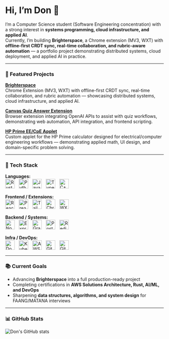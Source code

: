 # Hi, I’m Don 👋  

I’m a Computer Science student (Software Engineering concentration) with a strong interest in **systems programming, cloud infrastructure, and applied AI**.  
Currently, I’m building **Brighterspace**, a Chrome extension (MV3, WXT) with **offline-first CRDT sync, real-time collaboration, and rubric-aware automation** — a portfolio project demonstrating distributed systems, cloud deployment, and applied AI in practice.  

---

### 🚀 Featured Projects

**[Brighterspace](https://github.com/ReavesX/Brighterspace)**  
Chrome Extension (MV3, WXT) with offline-first CRDT sync, real-time collaboration, and rubric automation — showcasing distributed systems, cloud infrastructure, and applied AI.  

**[Canvas Quiz Answer Extension](https://github.com/ReavesX/Canvas-Quiz-OpenAI-Answerer)**  
Browser extension integrating OpenAI APIs to assist with quiz workflows, demonstrating web automation, API integration, and frontend scripting.  

**[HP Prime EE/CpE Applet](https://github.com/ReavesX/HpPrime-EE-CpE-Applet)**  
Custom applet for the HP Prime calculator designed for electrical/computer engineering workflows — demonstrating applied math, UI design, and domain-specific problem solving.  

---

### 🧰 Tech Stack

**Languages:**  
<img align="left" alt="Rust" width="30px" style="padding-right:10px;" src="https://cdn.jsdelivr.net/gh/devicons/devicon/icons/rust/rust-plain.svg" />
<img align="left" alt="Python" width="30px" style="padding-right:10px;" src="https://cdn.jsdelivr.net/gh/devicons/devicon/icons/python/python-plain.svg" />
<img align="left" alt="JavaScript" width="30px" style="padding-right:10px;" src="https://cdn.jsdelivr.net/gh/devicons/devicon/icons/javascript/javascript-plain.svg" />
<img align="left" alt="TypeScript" width="30px" style="padding-right:10px;" src="https://cdn.jsdelivr.net/gh/devicons/devicon/icons/typescript/typescript-plain.svg" />
<img align="left" alt="C++" width="30px" style="padding-right:10px;" src="https://cdn.jsdelivr.net/gh/devicons/devicon/icons/c/c-line.svg" />
<br /><br />

**Frontend / Extensions:**  
<img align="left" alt="React" width="30px" style="padding-right:10px;" src="https://cdn.jsdelivr.net/gh/devicons/devicon/icons/react/react-original.svg" />
<img align="left" alt="Preact" width="30px" style="padding-right:10px;" src="https://cdn.jsdelivr.net/gh/devicons/devicon/icons/preact/preact-original.svg" />
<img align="left" alt="Tailwind CSS" width="30px" style="padding-right:10px;" src="https://cdn.jsdelivr.net/gh/devicons/devicon/icons/tailwindcss/tailwindcss-plain.svg" />
<img align="left" alt="Chrome Extensions" width="30px" style="padding-right:10px;" src="https://cdn.jsdelivr.net/gh/devicons/devicon/icons/googlechrome/googlechrome-original.svg" />
<img align="left" alt="WXT" width="30px" style="padding-right:10px;" src="https://cdn.jsdelivr.net/gh/devicons/devicon/icons/javascript/javascript-original.svg" />
<br /><br />

**Backend / Systems:**  
<img align="left" alt="Node.js" width="30px" style="padding-right:10px;" src="https://cdn.jsdelivr.net/gh/devicons/devicon/icons/nodejs/nodejs-original.svg" />
<img align="left" alt="Express" width="30px" style="padding-right:10px;" src="https://cdn.jsdelivr.net/gh/devicons/devicon/icons/express/express-original.svg" />
<img align="left" alt="GraphQL" width="30px" style="padding-right:10px;" src="https://cdn.jsdelivr.net/gh/devicons/devicon/icons/graphql/graphql-plain.svg" />
<img align="left" alt="PostgreSQL" width="30px" style="padding-right:10px;" src="https://cdn.jsdelivr.net/gh/devicons/devicon/icons/postgresql/postgresql-plain.svg" />
<img align="left" alt="Redis" width="30px" style="padding-right:10px;" src="https://cdn.jsdelivr.net/gh/devicons/devicon/icons/redis/redis-original.svg" />
<br /><br />

**Infra / DevOps:**  
<img align="left" alt="Docker" width="30px" style="padding-right:10px;" src="https://cdn.jsdelivr.net/gh/devicons/devicon/icons/docker/docker-plain.svg" />
<img align="left" alt="Kubernetes" width="30px" style="padding-right:10px;" src="https://cdn.jsdelivr.net/gh/devicons/devicon/icons/kubernetes/kubernetes-plain.svg" />
<img align="left" alt="AWS" width="30px" style="padding-right:10px;" src="https://cdn.jsdelivr.net/gh/devicons/devicon/icons/amazonwebservices/amazonwebservices-original.svg" />
<img align="left" alt="Git" width="30px" style="padding-right:10px;" src="https://cdn.jsdelivr.net/gh/devicons/devicon/icons/git/git-original.svg" />
<img align="left" alt="GitHub" width="30px" style="padding-right:10px;" src="https://cdn.jsdelivr.net/gh/devicons/devicon/icons/github/github-original.svg" />
<br /><br />

---

### 📚 Current Goals
- Advancing **Brighterspace** into a full production-ready project  
- Completing certifications in **AWS Solutions Architecture, Rust, AI/ML, and DevOps**  
- Sharpening **data structures, algorithms, and system design** for FAANG/MATANA interviews  

---

### 📊 GitHub Stats
![Don's GitHub stats](https://github-readme-stats.vercel.app/api?username=ReavesX&show_icons=true&theme=gruvbox)
